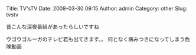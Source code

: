 Title: TV'sTV
Date: 2008-03-30 09:15
Author: admin
Category: other
Slug: tvstv

<p>
<script type="text/javascript" src="http://www.nicovideo.jp/thumb_watch/sm1676258" charset="utf-8"></script>
  
昔こんな深夜番組があったらしいですね

</p>
ウゴウゴルーガのテレビ君も出てきます。。  
何となく病みつきになってしまう危険動画
